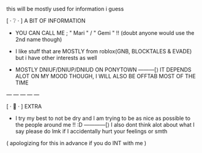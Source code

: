 this will be mostly used for information i guess

[ · ❔ · ] A BIT OF INFORMATION 

- YOU CAN CALL ME ; " Mari " / " Gemi " !!
(doubt anyone would use the 2nd name though)

 - I like stuff that are MOSTLY from roblox(GNB, BLOCKTALES & EVADE) but i have other interests as well 

 - MOSTLY DNIUF/DNIUP/DNIUD ON PONYTOWN ———[⟩
IT DEPENDS ALOT ON MY MOOD THOUGH, I WILL ALSO BE OFFTAB MOST OF THE TIME

— — — — —

[ · 💭 · ] EXTRA

- I try my best to not be dry and I am trying to be as nice as possible to the people around me !! :D
————[⟩  I also dont think alot about what I say please do lmk if I accidentally hurt your feelings or smth

( apologizing for this in advance 
if you do INT with me )
